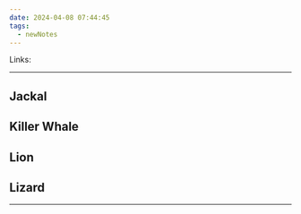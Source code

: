 ```yaml
---
date: 2024-04-08 07:44:45
tags:
  - newNotes
---
```

Links: 

---

## Jackal

## Killer Whale

## Lion

## Lizard

---